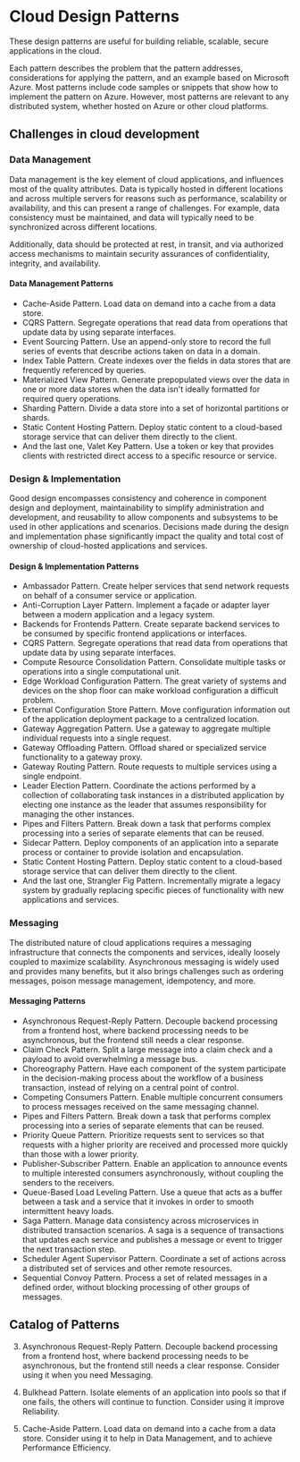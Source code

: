 # Cloud Design Patterns

These design patterns are useful for building reliable, scalable, secure applications in the cloud.

Each pattern describes the problem that the pattern addresses, considerations for applying the pattern, and an example based on Microsoft Azure. Most patterns include code samples or snippets that show how to implement the pattern on Azure. However, most patterns are relevant to any distributed system, whether hosted on Azure or other cloud platforms.

## Challenges in cloud development

### Data Management

Data management is the key element of cloud applications, and influences most of the quality attributes. Data is typically hosted in different locations and across multiple servers for reasons such as performance, scalability or availability, and this can present a range of challenges. For example, data consistency must be maintained, and data will typically need to be synchronized across different locations.

Additionally, data should be protected at rest, in transit, and via authorized access mechanisms to maintain security assurances of confidentiality, integrity, and availability.

#### Data Management Patterns
- Cache-Aside Pattern.	Load data on demand into a cache from a data store.
- CQRS Pattern.	Segregate operations that read data from operations that update data by using separate interfaces.
- Event Sourcing Pattern.	Use an append-only store to record the full series of events that describe actions taken on data in a domain.
- Index Table Pattern.	Create indexes over the fields in data stores that are frequently referenced by queries.
- Materialized View Pattern.	Generate prepopulated views over the data in one or more data stores when the data isn't ideally formatted for required query operations.
- Sharding Pattern.	Divide a data store into a set of horizontal partitions or shards.
- Static Content Hosting Pattern.	Deploy static content to a cloud-based storage service that can deliver them directly to the client.
- And the last one, Valet Key Pattern.	Use a token or key that provides clients with restricted direct access to a specific resource or service.

### Design & Implementation

Good design encompasses consistency and coherence in component design and deployment, maintainability to simplify administration and development, and reusability to allow components and subsystems to be used in other applications and scenarios. Decisions made during the design and implementation phase significantly impact the quality and total cost of ownership of cloud-hosted applications and services.

#### Design & Implementation Patterns
- Ambassador Pattern. Create helper services that send network requests on behalf of a consumer service or application.
- Anti-Corruption Layer Pattern. 	Implement a façade or adapter layer between a modern application and a legacy system.
- Backends for Frontends Pattern. Create separate backend services to be consumed by specific frontend applications or interfaces.
- CQRS Pattern. Segregate operations that read data from operations that update data by using separate interfaces.
- Compute Resource Consolidation	Pattern. Consolidate multiple tasks or operations into a single computational unit.
- Edge Workload Configuration	Pattern. The great variety of systems and devices on the shop floor can make workload configuration a difficult problem.
- External Configuration Store	Pattern. Move configuration information out of the application deployment package to a centralized location.
- Gateway Aggregation	Pattern. Use a gateway to aggregate multiple individual requests into a single request.
- Gateway Offloading Pattern. Offload shared or specialized service functionality to a gateway proxy.
- Gateway Routing	Pattern. Route requests to multiple services using a single endpoint.
- Leader Election	Pattern. Coordinate the actions performed by a collection of collaborating task instances in a distributed application by electing one instance as the leader that assumes responsibility for managing the other instances.
- Pipes and Filters	Pattern. Break down a task that performs complex processing into a series of separate elements that can be reused.
- Sidecar	Pattern. Deploy components of an application into a separate process or container to provide isolation and encapsulation.
- Static Content Hosting	Pattern. Deploy static content to a cloud-based storage service that can deliver them directly to the client.
- And the last one, Strangler Fig	Pattern. Incrementally migrate a legacy system by gradually replacing specific pieces of functionality with new applications and services.

### Messaging

The distributed nature of cloud applications requires a messaging infrastructure that connects the components and services, ideally loosely coupled to maximize scalability. Asynchronous messaging is widely used and provides many benefits, but it also brings challenges such as ordering messages, poison message management, idempotency, and more.

#### Messaging Patterns

- Asynchronous Request-Reply Pattern.	Decouple backend processing from a frontend host, where backend processing needs to be asynchronous, but the frontend still needs a clear response.
- Claim Check Pattern.	Split a large message into a claim check and a payload to avoid overwhelming a message bus.
- Choreography Pattern.	Have each component of the system participate in the decision-making process about the workflow of a business transaction, instead of relying on a central point of control.
- Competing Consumers Pattern.	Enable multiple concurrent consumers to process messages received on the same messaging channel.
- Pipes and Filters Pattern.	Break down a task that performs complex processing into a series of separate elements that can be reused.
- Priority Queue Pattern.	Prioritize requests sent to services so that requests with a higher priority are received and processed more quickly than those with a lower priority.
- Publisher-Subscriber Pattern.	Enable an application to announce events to multiple interested consumers asynchronously, without coupling the senders to the receivers.
- Queue-Based Load Leveling Pattern.	Use a queue that acts as a buffer between a task and a service that it invokes in order to smooth intermittent heavy loads.
- Saga Pattern.	Manage data consistency across microservices in distributed transaction scenarios. A saga is a sequence of transactions that updates each service and publishes a message or event to trigger the next transaction step.
- Scheduler Agent Supervisor Pattern.	Coordinate a set of actions across a distributed set of services and other remote resources.
- Sequential Convoy Pattern.	Process a set of related messages in a defined order, without blocking processing of other groups of messages.


## Catalog of Patterns




3. Asynchronous Request-Reply Pattern. Decouple backend processing from a frontend host, where backend processing needs to be asynchronous, but the frontend still needs a clear response. Consider using it when you need Messaging.



5. Bulkhead Pattern. Isolate elements of an application into pools so that if one fails, the others will continue to function. Consider using it improve Reliability.

6. Cache-Aside Pattern. Load data on demand into a cache from a data store. Consider using it to help in Data Management, and to achieve Performance Efficiency.


